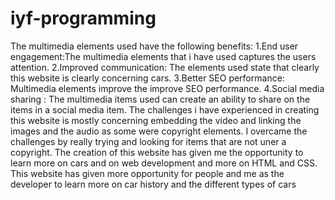 # iyf-programming
The multimedia elements used have the following benefits:
1.End user engagement:The multimedia elements that i have used captures the users attention.
2.Improved communication: The elements used state that clearly this website is clearly concerning cars.
3.Better SEO performance: Multimedia elements improve the improve SEO performance.
4.Social media sharing : The multimedia items used can create an ability to share on the items in a social media item.
The challenges i have experienced in creating this website is mostly concerning embedding the video
and linking the images and the audio as some were copyright elements.
I overcame the challenges by really trying and looking for items that are not uner a copyright.
The creation of this website has given me the opportunity to learn more on cars and on web development and
more on HTML and CSS.
This website has given more opportunity for people and me as the developer to learn more
on car history and the different types of cars 
